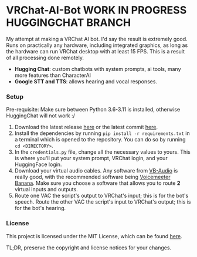# VRChat-AI-Bot **WORK IN PROGRESS HUGGINGCHAT BRANCH**

My attempt at making a VRChat AI bot. I'd say the result is extremely good.
Runs on practically any hardware, including integrated graphics, as long as the hardware can run VRChat desktop with at least 15 FPS. This is a result of all processing done remotely.

 - **Hugging Chat**: custom chatbots with system prompts, ai tools, many more features than CharacterAI
 - **Google STT and TTS**: allows hearing and vocal responses.

### Setup

Pre-requisite: Make sure between Python 3.6-3.11 is installed, otherwise HuggingChat will not work :/
1. Download the latest release [here](https://github.com/tuckerisapizza/VRChat-AI-Bot/releases/latest) or the latest commit [here](https://github.com/tuckerisapizza/VRChat-AI-Bot/archive/refs/heads/main.zip).
2. Install the dependencies by running `pip install -r requirements.txt` in a terminal which is opened to the repository. You can do so by running `cd <DIRECTORY>`.
3. In the `credentials.py` file, change all the necessary values to yours. This is where you'll put your system prompt, VRChat login, and your HuggingFace login.
4. Download your virtual audio cables. Any software from [VB-Audio](https://vb-audio.com/Cable/index.htm) is really good, with the recommended software being [Voicemeeter Banana](https://vb-audio.com/Voicemeeter/banana.htm). Make sure you choose a software that allows you to route **2** virtual inputs and outputs.
5. Route one VAC the script's output to VRChat's input; this is for the bot's speech. Route the other VAC the script's input to VRChat's output; this is for the bot's hearing.

### License

This project is licensed under the MIT License, which can be found [here](./License).

TL;DR, preserve the copyright and license notices for your changes.

